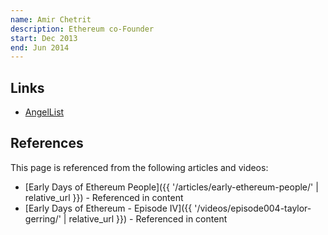```yaml
---
name: Amir Chetrit
description: Ethereum co-Founder
start: Dec 2013
end: Jun 2014
---
```


## Links

- [AngelList](https://angel.co/amir-chetrit)

## References

This page is referenced from the following articles and videos:

- [Early Days of Ethereum People]({{ '/articles/early-ethereum-people/' | relative_url }}) - Referenced in content
- [Early Days of Ethereum - Episode IV]({{ '/videos/episode004-taylor-gerring/' | relative_url }}) - Referenced in content
